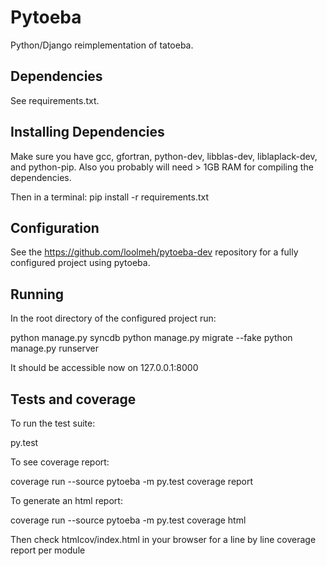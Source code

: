 Pytoeba
=======

Python/Django reimplementation of tatoeba.

Dependencies
------------

See requirements.txt.

Installing Dependencies
----------

Make sure you have gcc, gfortran, python-dev, libblas-dev, liblaplack-dev,
and python-pip. Also you probably will need > 1GB RAM for compiling the
dependencies.

Then in a terminal:
  pip install -r requirements.txt

Configuration
--------------

See the https://github.com/loolmeh/pytoeba-dev repository for a fully
configured project using pytoeba.

Running
-------

In the root directory of the configured project run:

python manage.py syncdb
python manage.py migrate --fake
python manage.py runserver

It should be accessible now on 127.0.0.1:8000

Tests and coverage
-------

To run the test suite:

py.test

To see coverage report:

coverage run --source pytoeba -m py.test
coverage report

To generate an html report:

coverage run --source pytoeba -m py.test
coverage html

Then check htmlcov/index.html in your browser for a line by line
coverage report per module
